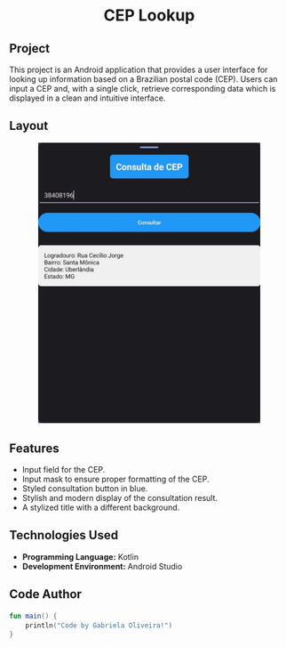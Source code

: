 <h1 align="center">CEP Lookup</h1>

## Project
This project is an Android application that provides a user interface for looking up information based on a Brazilian postal code (CEP). Users can input a CEP and, with a single click, retrieve corresponding data which is displayed in a clean and intuitive interface.

## Layout
<div align="center">
  <img src="./images/consultaCEP.jpeg" alt="App Screenshot" width="400"/>
</div>

## Features
- Input field for the CEP.
- Input mask to ensure proper formatting of the CEP.
- Styled consultation button in blue.
- Stylish and modern display of the consultation result.
- A stylized title with a different background.

## Technologies Used
- **Programming Language:** Kotlin
- **Development Environment:** Android Studio

## Code Author
```kotlin
fun main() {
    println("Code by Gabriela Oliveira!")
}
